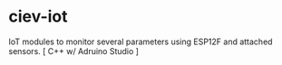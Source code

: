 # ciev-iot
IoT modules to monitor several parameters using ESP12F and attached sensors. [ C++ w/ Adruino Studio ]
